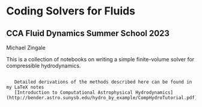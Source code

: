 Coding Solvers for Fluids
=========================

CCA Fluid Dynamics Summer School 2023
-------------------------------------

Michael Zingale


This is a collection of notebooks on writing a simple finite-volume
solver for compressible hydrodynamics.


```{tip}

   Detailed derivations of the methods described here can be found in my LaTeX notes
   [Introduction to Computational Astrophysical Hydrodynamics](http://bender.astro.sunysb.edu/hydro_by_example/CompHydroTutorial.pdf)

